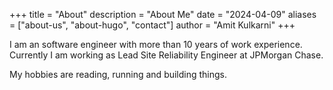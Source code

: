 +++
title = "About"
description = "About Me"
date = "2024-04-09"
aliases = ["about-us", "about-hugo", "contact"]
author = "Amit Kulkarni"
+++

I am an software engineer with more than 10 years of work experience.
Currently I am working as Lead Site Reliability Engineer at JPMorgan Chase.

My hobbies are reading, running and building things.